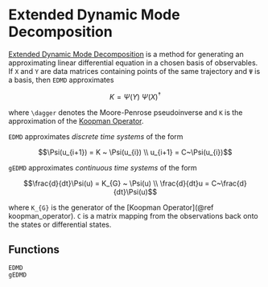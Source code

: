 # Extended Dynamic Mode Decomposition

[Extended Dynamic Mode Decomposition](https://link.springer.com/article/10.1007/s00332-015-9258-5) is a method for
generating an approximating linear differential equation in a chosen basis of observables.
If `X` and `Y` are data matrices containing points of the same trajectory and `Ψ` is a basis, then `EDMD` approximates

```math
K = Ψ(Y)~Ψ(X)^{\dagger}
```

where ``\dagger`` denotes the Moore-Penrose pseudoinverse and `K` is the approximation of the [Koopman Operator](@ref).

`EDMD` approximates *discrete time systems* of the form

```math
\Psi(u_{i+1}) = K ~ \Psi(u_{i}) \\
u_{i+1} = C~\Psi(u_{i})
```

`gEDMD` approximates *continuous time systems* of the form

```math
\frac{d}{dt}\Psi(u) =  K_{G} ~ \Psi(u) \\
\frac{d}{dt}u = C~\frac{d}{dt}\Psi(u)
```

where ``K_{G}`` is the generator of the [Koopman Operator](@ref koopman_operator).
`C` is a matrix mapping from the observations back onto the states or differential states.

## Functions
```@docs
EDMD
gEDMD
```
